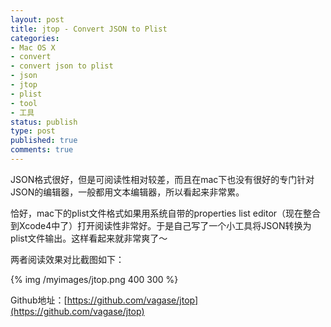 ```yaml
---
layout: post
title: jtop - Convert JSON to Plist
categories:
- Mac OS X
- convert
- convert json to plist
- json
- jtop
- plist
- tool
- 工具
status: publish
type: post
published: true
comments: true
---
```


JSON格式很好，但是可阅读性相对较差，而且在mac下也没有很好的专门针对JSON的编辑器，一般都用文本编辑器，所以看起来非常累。

恰好，mac下的plist文件格式如果用系统自带的properties list editor（现在整合到Xcode4中了）打开阅读性非常好。于是自己写了一个小工具将JSON转换为plist文件输出。这样看起来就非常爽了～

两者阅读效果对比截图如下：

{% img /myimages/jtop.png 400 300 %}

Github地址：[https://github.com/vagase/jtop](https://github.com/vagase/jtop)